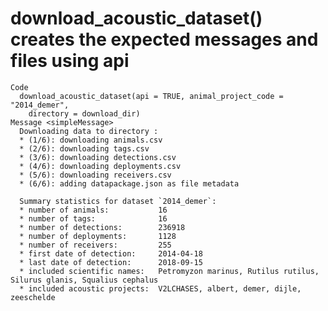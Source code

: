 # download_acoustic_dataset() creates the expected messages and files using api

    Code
      download_acoustic_dataset(api = TRUE, animal_project_code = "2014_demer",
        directory = download_dir)
    Message <simpleMessage>
      Downloading data to directory :
      * (1/6): downloading animals.csv
      * (2/6): downloading tags.csv
      * (3/6): downloading detections.csv
      * (4/6): downloading deployments.csv
      * (5/6): downloading receivers.csv
      * (6/6): adding datapackage.json as file metadata
      
      Summary statistics for dataset `2014_demer`:
      * number of animals:           16
      * number of tags:              16
      * number of detections:        236918
      * number of deployments:       1128
      * number of receivers:         255
      * first date of detection:     2014-04-18
      * last date of detection:      2018-09-15
      * included scientific names:   Petromyzon marinus, Rutilus rutilus, Silurus glanis, Squalius cephalus
      * included acoustic projects:  V2LCHASES, albert, demer, dijle, zeeschelde
      

